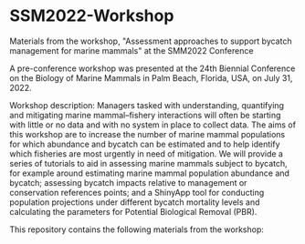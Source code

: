 # SSM2022-Workshop
Materials from the workshop, "Assessment approaches to support bycatch management for marine mammals" at the SMM2022 Conference

A pre-conference workshop was presented at the 24th Biennial Conference on the Biology of Marine Mammals in Palm Beach, Florida, USA, on July 31, 2022.

Workshop description:
Managers tasked with understanding, quantifying and mitigating marine mammal–fishery interactions will often be starting with little or no data and with no system in place to collect data. The aims of this workshop are to increase the number of marine mammal populations for which abundance and bycatch can be estimated and to help identify which fisheries are most urgently in need of mitigation. We will provide a series of tutorials to aid in assessing marine mammals subject to bycatch, for example around estimating marine mammal population abundance and bycatch; assessing bycatch impacts relative to management or conservation references points; and a ShinyApp tool for conducting population projections under different bycatch mortality levels and calculating the parameters for Potential Biological Removal (PBR).

This repository contains the following materials from the workshop:

